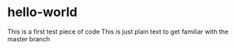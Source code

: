 # hello-world
This is a first test piece of code
This is just plain text to get familiar with the master branch
